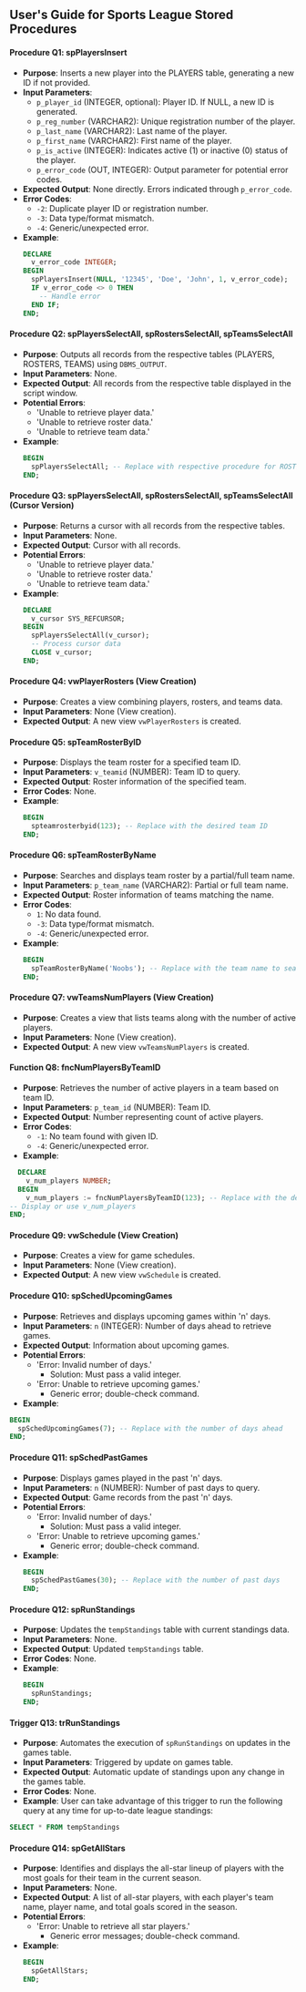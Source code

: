 ## User's Guide for Sports League Stored Procedures

#### Procedure Q1: spPlayersInsert

- **Purpose**: Inserts a new player into the PLAYERS table, generating a new ID if not provided.
- **Input Parameters**:
  - `p_player_id` (INTEGER, optional): Player ID. If NULL, a new ID is generated.
  - `p_reg_number` (VARCHAR2): Unique registration number of the player.
  - `p_last_name` (VARCHAR2): Last name of the player.
  - `p_first_name` (VARCHAR2): First name of the player.
  - `p_is_active` (INTEGER): Indicates active (1) or inactive (0) status of the player.
  - `p_error_code` (OUT, INTEGER): Output parameter for potential error codes.
- **Expected Output**: None directly. Errors indicated through `p_error_code`.
- **Error Codes**:
  - `-2`: Duplicate player ID or registration number.
  - `-3`: Data type/format mismatch.
  - `-4`: Generic/unexpected error.
- **Example**:
  ```sql
  DECLARE
    v_error_code INTEGER;
  BEGIN
    spPlayersInsert(NULL, '12345', 'Doe', 'John', 1, v_error_code);
    IF v_error_code <> 0 THEN
      -- Handle error
    END IF;
  END;
  ```

#### Procedure Q2: spPlayersSelectAll, spRostersSelectAll, spTeamsSelectAll

- **Purpose**: Outputs all records from the respective tables (PLAYERS, ROSTERS, TEAMS) using `DBMS_OUTPUT`.
- **Input Parameters**: None.
- **Expected Output**: All records from the respective table displayed in the script window.
- **Potential Errors**:
  - 'Unable to retrieve player data.'
  - 'Unable to retrieve roster data.'
  - 'Unable to retrieve team data.'
- **Example**:
  ```sql
  BEGIN
    spPlayersSelectAll; -- Replace with respective procedure for ROSTERS or TEAMS
  END;
  ```

#### Procedure Q3: spPlayersSelectAll, spRostersSelectAll, spTeamsSelectAll (Cursor Version)

- **Purpose**: Returns a cursor with all records from the respective tables.
- **Input Parameters**: None.
- **Expected Output**: Cursor with all records.
- **Potential Errors**:
  - 'Unable to retrieve player data.'
  - 'Unable to retrieve roster data.'
  - 'Unable to retrieve team data.'
- **Example**:
  ```sql
  DECLARE
    v_cursor SYS_REFCURSOR;
  BEGIN
    spPlayersSelectAll(v_cursor);
    -- Process cursor data
    CLOSE v_cursor;
  END;
  ```

#### Procedure Q4: vwPlayerRosters (View Creation)

- **Purpose**: Creates a view combining players, rosters, and teams data.
- **Input Parameters**: None (View creation).
- **Expected Output**: A new view `vwPlayerRosters` is created.

#### Procedure Q5: spTeamRosterByID

- **Purpose**: Displays the team roster for a specified team ID.
- **Input Parameters**: `v_teamid` (NUMBER): Team ID to query.
- **Expected Output**: Roster information of the specified team.
- **Error Codes**: None.
- **Example**:
  ```sql
  BEGIN
    spteamrosterbyid(123); -- Replace with the desired team ID
  END;
  ```

#### Procedure Q6: spTeamRosterByName

- **Purpose**: Searches and displays team roster by a partial/full team name.
- **Input Parameters**: `p_team_name` (VARCHAR2): Partial or full team name.
- **Expected Output**: Roster information of teams matching the name.
- **Error Codes**:
  - `1`: No data found.
  - `-3`: Data type/format mismatch.
  - `-4`: Generic/unexpected error.
- **Example**:
  ```sql
  BEGIN
    spTeamRosterByName('Noobs'); -- Replace with the team name to search
  END;
  ```

#### Procedure Q7: vwTeamsNumPlayers (View Creation)

- **Purpose**: Creates a view that lists teams along with the number of active players.
- **Input Parameters**: None (View creation).
- **Expected Output**: A new view `vwTeamsNumPlayers` is created.

#### Function Q8: fncNumPlayersByTeamID

- **Purpose**: Retrieves the number of active players in a team based on team ID.
- **Input Parameters**: `p_team_id` (NUMBER): Team ID.
- **Expected Output**: Number representing count of active players.
- **Error Codes**:
  - `-1`: No team found with given ID.
  - `-4`: Generic/unexpected error.
- **Example**:

```sql
  DECLARE
    v_num_players NUMBER;
  BEGIN
    v_num_players := fncNumPlayersByTeamID(123); -- Replace with the desired team ID
-- Display or use v_num_players
END;
```

#### Procedure Q9: vwSchedule (View Creation)

- **Purpose**: Creates a view for game schedules.
- **Input Parameters**: None (View creation).
- **Expected Output**: A new view `vwSchedule` is created.

#### Procedure Q10: spSchedUpcomingGames

- **Purpose**: Retrieves and displays upcoming games within 'n' days.
- **Input Parameters**: `n` (INTEGER): Number of days ahead to retrieve games.
- **Expected Output**: Information about upcoming games.
- **Potential Errors**:
  - 'Error: Invalid number of days.'
    - Solution: Must pass a valid integer.
  - 'Error: Unable to retrieve upcoming games.'
    - Generic error; double-check command.
- **Example**:

```sql
BEGIN
  spSchedUpcomingGames(7); -- Replace with the number of days ahead
END;
```

#### Procedure Q11: spSchedPastGames

- **Purpose**: Displays games played in the past 'n' days.
- **Input Parameters**: `n` (NUMBER): Number of past days to query.
- **Expected Output**: Game records from the past 'n' days.
- **Potential Errors**:
  - 'Error: Invalid number of days.'
    - Solution: Must pass a valid integer.
  - 'Error: Unable to retrieve upcoming games.'
    - Generic error; double-check command.
- **Example**:
  ```sql
  BEGIN
    spSchedPastGames(30); -- Replace with the number of past days
  END;
  ```

#### Procedure Q12: spRunStandings

- **Purpose**: Updates the `tempStandings` table with current standings data.
- **Input Parameters**: None.
- **Expected Output**: Updated `tempStandings` table.
- **Error Codes**: None.
- **Example**:
  ```sql
  BEGIN
    spRunStandings;
  END;
  ```

#### Trigger Q13: trRunStandings

- **Purpose**: Automates the execution of `spRunStandings` on updates in the games table.
- **Input Parameters**: Triggered by update on games table.
- **Expected Output**: Automatic update of standings upon any change in the games table.
- **Error Codes**: None.
- **Example**: User can take advantage of this trigger to run the following query at any time for up-to-date league standings:

```sql
SELECT * FROM tempStandings
```

#### Procedure Q14: spGetAllStars

- **Purpose**: Identifies and displays the all-star lineup of players with the most goals for their team in the current season.
- **Input Parameters**: None.
- **Expected Output**: A list of all-star players, with each player's team name, player name, and total goals scored in the season.
- **Potential Errors**:
  - 'Error: Unable to retrieve all star players.'
    - Generic error messages; double-check command.
- **Example**:
  ```sql
  BEGIN
    spGetAllStars;
  END;
  ```
